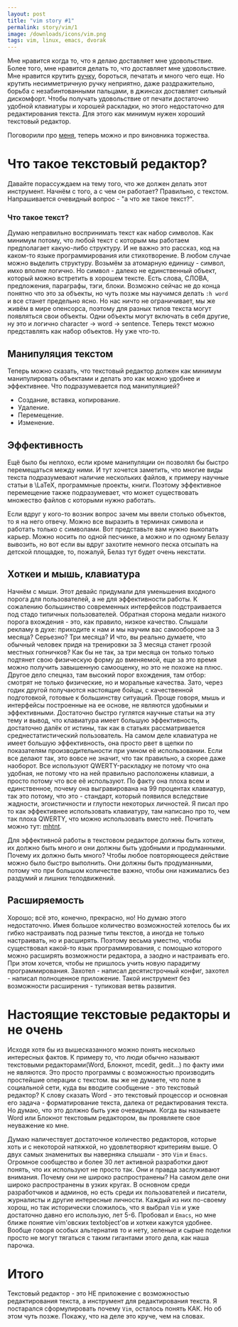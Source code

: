 ```yaml
---
layout: post
title: "vim story #1"
permalink: story/vim/1
image: /downloads/icons/vim.png
tags: vim, linux, emacs, dvorak
---
```


Мне нравится когда то, что я делаю доставляет мне удовольствие. Более того, мне нравится делать то, что доставляет мне удовольствие. Мне нравится крутить [ручку][pen_spinning], бороться, печатать и много чего еще. Но крутить несимметричную ручку неприятно, даже раздражительно, борьба с незабинтованными пальцами, в джинсах доставляет сильный дискомфорт. Чтобы получать удовольствие от печати достаточно удобной клавиатуры и хорошей раскладки, но этого недостаточно для редактирования текста. Для этого как минимум нужен хороший текстовый редактор.

Поговорили про [меня](/story/vim/0), теперь можно и про виновника торжества.

# Что такое текстовый редактор?
Давайте порассуждаем на тему того, что же должен делать этот инструмент. Начнём с того, а с чем он работает? Правильно, с текстом. Напрашивается очевидный вопрос - "а что же такое текст?".

### Что такое текст?
Думаю неправильно воспринимать текст как набор символов. Как минимум потому, что любой текст с которым мы работаем предполагает какую-либо структуру. И не важно это рассказ, код на каком-то языке программирования или стихотворение. В любом случае можно выделить структуру. Возьмём за атомарную единицу - символ, имхо вполне логично. Но символ - далеко не единственный объект, который можно встретить в хорошем тексте. Есть слова, СЛОВА, предложения, параграфы, тэги, блоки. Возможно сейчас не до конца понятно что это за объекты, но чуть позже мы научимся делать `:h word` и все станет предельно ясно. Но нас ничто не ограничивает, мы же живём в мире опенсорса, поэтому для разных типов текста могут появляться свои объекты. Одни объекты могут включать в себя другие, ну это и логично character -> word -> sentence. Теперь текст можно представлять как набор объектов. Ну уже что-то.

## Манипуляция текстом
Теперь можно сказать, что текстовый редактор должен как минимум манипулировать объектами и делать это как можно удобнее и эффективнее. Что подразумевается под манипуляцией?

* Создание, вставка, копирование.
* Удаление.
* Перемещение.
* Изменение.

## Эффективность
Ещё было бы неплохо, если кроме манипуляции он позволял бы быстро перемещаться между ними. И тут хочется заметить, что многие виды текста подразумевают наличие нескольких файлов, к примеру научные статьи в \LaTeX, программные проекты, книги. Поэтому эффективное перемещение также подразумевает, что может существовать множество файлов с которыми нужно работать.

Если вдруг у кого-то возник вопрос зачем мы ввели столько объектов, то я на него отвечу. Можно все выразить в терминах символа и работать только с символами.  Вот представьте вам нужно выкопать карьер. Можно носить по одной песчинке, а можно и по одному Белазу вывозить, но вот если вы вдруг захотите немного песка отсыпать на детской площадке, то, пожалуй, Белаз тут будет очень некстати.

## Хоткеи и мышь, клавиатура
Начнём с мыши. Этот девайс придумали для уменьшения входного порога для пользователей, а не для эффективности работы. К сожалению большинство современных интерфейсов подстраивается под стадо типичных пользователей.  Обратная сторона медали низкого порога вхождения - это, как правило, низкое качество. Слышали рекламу в духе: приходите к нам и мы научим вас самообороне за 3 месяца? Серьезно? Три месяца? И что, вы реально думаете, что обычный человек придя на тренировки за 3 месяца станет грозой местных гопничков? Как бы не так, за три месяца он только только подтянет свою физическую форму до вменяемой, еще за это время можно получить завышенную самооценку, но это не похоже на плюс.  Другое дело спецназ, там высокий порог вхождения, там отбор: смотрят не только физические, но и моральные качества. Зато, через годик другой получаются настоящие бойцы, с качественной подготовкой, готовые к большинству ситуаций.  Проще говоря, мышь и интерфейсы построенные на ее основе, не являются удобными и эффективными. Достаточно быстро гуглятся научные статьи на эту тему и вывод, что клавиатура имеет большую эффективность, достаточно далёк от истины, так как в статьях рассматривается среднестатистический пользователь. На самом деле клавиатура не имеет большую эффективность, она просто рвет в щепки по показателям производительности при умном её использовании.  Если все делают так, это вовсе не значит, что так правильно, а скорее даже наоборот. Все используют QWERTY-раскладку не потому что она удобная, не потому что на ней правильно расположены клавиши, а просто потому что все её используют. По факту она плоха всем и единственное, почему она выгравирована на 99 процентах клавиатур, так это потому, что это - стандарт, который появился вследствие жадности, эгоистичности и глупости некоторых личностей. Я писал про то как эффективнее использовать клавиатуру, там написано про то, чем так плоха QWERTY, что можно использовать вместо неё. Почитать можно тут: [mhtnt][].

Для эффективной работы в текстовом редакторе должны быть хоткеи, их должно быть много и они должны быть удобными и продуманными. Почему их должно быть много?  Чтобы любое повторяющееся действие можно было быстро выполнить. Они должны быть продуманными, потому что при большом количестве важно, чтобы они нажимались без раздумий и лишних телодвижений.

## Расширяемость
Хорошо; всё это, конечно, прекрасно, но! Но думаю этого недостаточно. Имея большое количество возможностей хотелось бы их гибко настраивать под разные типы текстов, а иногда не только настраивать, но и расширять. Поэтому весьма уместно, чтобы существовал какой-то язык программирования, с помощью которого можно расширять возможности редактора, а заодно и настраивать его. При этом хочется, чтобы не пришлось учить новую парадигму программирования. Захотел - написал десятистрочный конфиг, захотел - написал полноценное приложение.  Такой инструмент без возможности расширения - тупиковая ветвь развития.

# Настоящие текстовые редакторы и не очень
Исходя хотя бы из вышесказанного можно понять несколько интересных фактов.  К примеру то, что люди обычно называют текстовыми редакторами(Word, Блокнот, mcedit, gedit...) по факту ими не являются. Это просто программы с возможностью производить простейшие операции с текстом. вы же не думаете, что поле в социальной сети, куда вы вводите сообщение - это текстовый редактор?  К слову сказать Word - это текстовый процессор и основная его задача - форматирование текста, далека от редактирования текста.  Но думаю, что это должно быть уже очевидным.  Когда вы называете Word или Блокнот текстовым редактором, вы проявляете свое неуважение ко мне.

Думаю наличествует достаточное количество редакторов, которые хоть и с некоторой натяжкой, но удовлетворяют критериям выше.  О двух самых знаменитых вы наверняка слышали - это `Vim` и `Emacs`. Огромное сообщество и более 30 лет активной разработки дают понять, что их используют не просто так. Они и правда заслуживают внимания. Почему они не широко распространены? На самом деле они широко распространены в узких кругах.  В основном среди разработчиков и админов, но есть среди их пользователей и писатели, журналисты и другие интересные личности.  Каждый из них по-своему хорош, но так исторически сложилось, что я выбрал `Vim` и уже достаточно давно его использую, лет 5-6. Пробовал и `Emacs`, но мне ближе понятие vim'овских textobject'ов и хоткеи кажутся удобнее.  Вообще говоря особых альтернатив то и нету, зеленые и сырые поделки просто не могут тягаться с таким гигантами этого дела, как наша парочка.

# Итого
Текстовый редактор - это НЕ приложение с возможностью редактирования текста, а инструмент для редактирования текста.  Я постарался сформулировать почему `Vim`, осталось понять КАК. Но об этом чуть позже. Покажу, что на деле это круче, чем на словах.

[pen_spinning]:     https://vk.com/video_ext.php?oid=16696225&id=160370606&hash=6e2bd7e5e61e2e2d&hd=2
[mhtnt]:            http://mhtnt.blogspot.ru/2013/06/1.html
